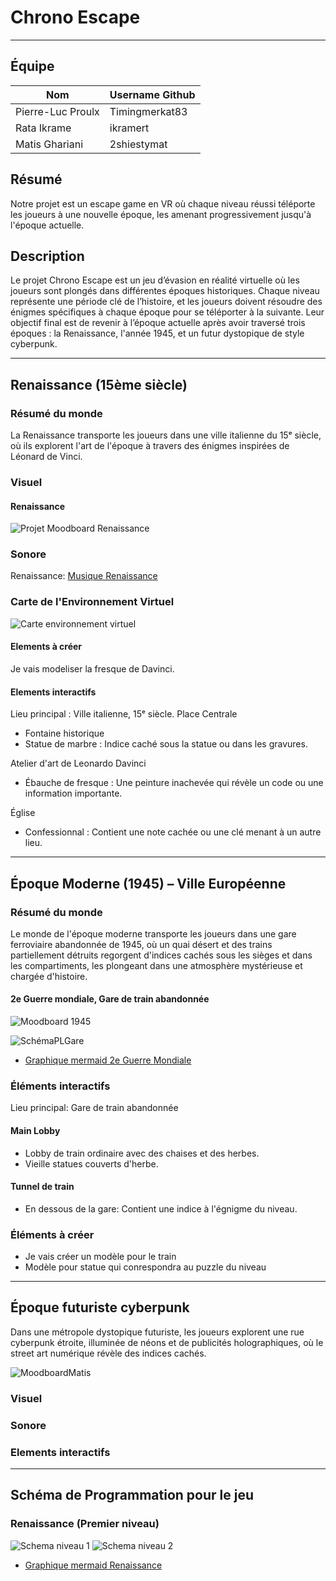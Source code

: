 # Chrono Escape
----

## Équipe 
| Nom           | Username Github|
|---------------|----------------|
| Pierre-Luc Proulx  | Timingmerkat83|
| Rata Ikrame   | ikramert |
| Matis Ghariani | 2shiestymat|

## Résumé
Notre projet est un escape game en VR où chaque niveau réussi téléporte les joueurs à une nouvelle époque, les amenant progressivement jusqu'à l'époque actuelle. 
## Description
Le projet Chrono Escape est un jeu d’évasion en réalité virtuelle où les joueurs sont plongés dans différentes époques historiques. Chaque niveau représente une période clé de l’histoire, et les joueurs doivent résoudre des énigmes spécifiques à chaque époque pour se téléporter à la suivante. Leur objectif final est de revenir à l’époque actuelle après avoir traversé trois époques : la Renaissance, l'année 1945, et un futur dystopique de style cyberpunk.

----

## Renaissance (15ème siècle)
### Résumé du monde
La Renaissance transporte les joueurs dans une ville italienne du 15ᵉ siècle, où ils explorent l'art de l'époque à travers des énigmes inspirées de Léonard de Vinci.

### Visuel
#### Renaissance
![Projet Moodboard Renaissance](./medias/moodboardikrame.png)

### Sonore
Renaissance: [Musique Renaissance](https://www.youtube.com/watch?v=1YiAmTYz9SE)

### Carte de l'Environnement Virtuel
![Carte environnement virtuel](./medias/renaissance.png)

#### Elements à créer
Je vais modeliser la fresque de Davinci.

#### Elements interactifs

Lieu principal : Ville italienne, 15ᵉ siècle.
Place Centrale
- Fontaine historique
- Statue de marbre : Indice caché sous la statue ou dans les gravures.

Atelier d'art de Leonardo Davinci
- Ébauche de fresque : Une peinture inachevée qui révèle un code ou une information importante.

Église
- Confessionnal : Contient une note cachée ou une clé menant à un autre lieu.
----

## Époque Moderne (1945) – Ville Européenne
### Résumé du monde
Le monde de l'époque moderne transporte les joueurs dans une gare ferroviaire abandonnée de 1945, où un quai désert et des trains partiellement détruits regorgent d'indices cachés sous les sièges et dans les compartiments, les plongeant dans une atmosphère mystérieuse et chargée d'histoire.

#### 2e Guerre mondiale, Gare de train abandonnée
![Moodboard 1945](medias/MoodboardPL.png)

![SchémaPLGare](medias/schéma2eguerremondiale.png)
- [Graphique mermaid 2e Guerre Mondiale](/schemas/1945.md)

 ### Éléments interactifs
 Lieu principal: Gare de train abandonnée
 #### Main Lobby
 - Lobby de train ordinaire avec des chaises et des herbes.
 - Vieille statues couverts d'herbe.



#### Tunnel de train
- En dessous de la gare: Contient une indice à l'égnigme du niveau.

### Éléments à créer
- Je vais créer un modèle pour le train
- Modèle pour statue qui conrespondra au puzzle du niveau

----

## Époque futuriste cyberpunk
Dans une métropole dystopique futuriste, les joueurs explorent une rue cyberpunk étroite, illuminée de néons et de publicités holographiques, où le street art numérique révèle des indices cachés.

![MoodboardMatis](medias/moodboard_matis_cyberpunk.png)

### Visuel

### Sonore

### Elements interactifs

----

## Schéma de Programmation pour le jeu 
### Renaissance (Premier niveau)

![Schema niveau 1](./schemas/renaissance.png)
![Schema niveau 2](schemas/1945mermaid.png)

- [Graphique mermaid Renaissance](./schemas/renaissance.md)

